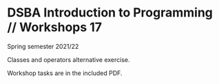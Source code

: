 # DSBA Introduction to Programming // Workshops 17
Spring semester 2021/22

Classes and operators alternative exercise.

Workshop tasks are in the included PDF.
